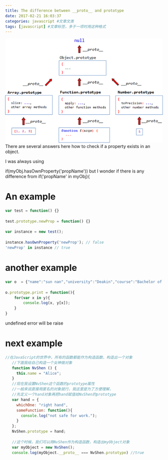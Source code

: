 ```yaml
---
title: The difference between __proto__ and prototype
date: 2017-02-21 16:03:37
categories: javascript #文章文类
tags: [javascript] #文章标签，多于一项时用这种格式
---
```

![js proto chain](/img/js_proto_chain.png)
There are several answers here how to check if a property exists in an object.

I was always using

if(myObj.hasOwnProperty('propName'))
but I wonder if there is any difference from
if('propName' in myObj){

<!--more-->

# An example

``` js
var test = function() {}

test.prototype.newProp = function() {}

var instance = new test();

instance.hasOwnProperty('newProp'); // false
'newProp' in instance // true

```

# another example
``` js
var o  = {"name":"sun nan","university":"Deakin","course":"Bachelor of Information Technology (Programming)-Deakin","email":"417757848@qq.com","first_name":"Nan","last_name":"Sun","date_of_birth":"1993-09-13"}

o.prototype.print = function(){
    for(var x in y){
        console.log(x, y[x]);
    }
}
```
undefined error will be raise



# next example

``` js
//在JavaScript的世界中，所有的函数都能作为构造函数，构造出一个对象
   //下面我给自己构造一个女神做对象
   function NvShen () {
     this.name = "Alice";
   }
   //现在我设置NvShen这个函数的prototype属性
   //一般来说直接用匿名的对象就行，我这里是为了方便理解，
   //先定义一个hand对象再把hand赋值给NvShen的prototype
   var hand = {
     whichOne: "right hand",
     someFunction: function(){
       console.log("not safe for work.");
     }
   };
   NvShen.prototype = hand; 

   //这个时候，我们可以用NvShen作为构造函数，构造出myObject对象
   var myObject = new NvShen();
   console.log(myObject.__proto__ === NvShen.prototype) //true
```